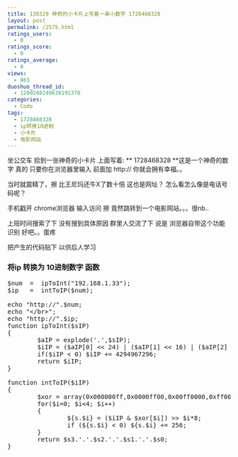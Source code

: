 ```yaml
---
title: 130329 神奇的小卡片上写着一串小数字 1728468328
layout: post
permalink: /2575.html
ratings_users:
  - 0
ratings_score:
  - 0
ratings_average:
  - 0
views:
  - 863
duoshuo_thread_id:
  - 1280248249638191370
categories:
  - Code
tags:
  - 1728468328
  - ip转换10进制
  - 小卡片
  - 电影网站
---
```

坐公交车 拾到一张神奇的小卡片 上面写着: ** 1728468328 **这是一个神奇的数字 真的 只要你在浏览器里输入 前面加 http:// 你就会拥有幸福。。

当时就震精了，擦 比王尼玛还牛X了数十倍 这也是网址？ 怎么看怎么像是电话号码呢？ 

手机戳开 chrome浏览器 输入访问 擦 竟然跳转到一个电影网站。。。很nb..

上班时间搜索了下 没有搜到具体原因 群里人交流了下 说是 浏览器自带这个功能识别 好吧。。蛋疼

把产生的代码贴下 以供后人学习

### 将ip 转换为 10进制数字 函数

<pre class="brush: php; title: ; notranslate" title="">$num  =  ipToInt("192.168.1.33");
$ip   =  intToIP($num);

echo "http://".$num;
echo "&lt;/br&gt;";
echo "http://".$ip;
function ipToInt($sIP)
{
        $aIP = explode('.',$sIP);
        $iIP = ($aIP[0] &lt;&lt; 24) | ($aIP[1] &lt;&lt; 16) | ($aIP[2] &lt;&lt; 8) | $aIP[3];
        if($iIP &lt; 0) $iIP += 4294967296;
        return $iIP;
}

function intToIP($iIP)
{
        $xor = array(0x000000ff,0x0000ff00,0x00ff0000,0xff000000);
        for($i=0; $i&lt;4; $i++)
        {
                ${s.$i} = ($iIP & $xor[$i]) &gt;&gt; $i*8;
                if (${s.$i} &lt; 0) ${s.$i} += 256;
        }
        return $s3.'.'.$s2.'.'.$s1.'.'.$s0;
}
</pre>